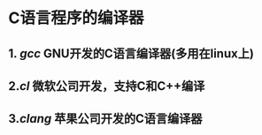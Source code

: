 # C语言程序的编译器

## 1. _gcc_ GNU开发的C语言编译器(多用在linux上)

## 2._cl_ 微软公司开发，支持C和C++编译

## 3._clang_ 苹果公司开发的C语言编译器
